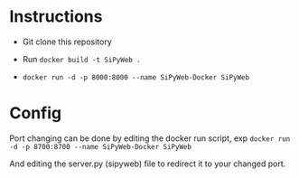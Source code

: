 # Instructions


- Git clone this repository

- Run ```docker build -t SiPyWeb .```
- ```docker run -d -p 8000:8000 --name SiPyWeb-Docker SiPyWeb```

# Config

Port changing can be done by editing the docker run script, exp ```docker run -d -p 8700:8700 --name SiPyWeb-Docker SiPyWeb```

And editing the server.py (sipyweb) file to redirect it to your changed port.
